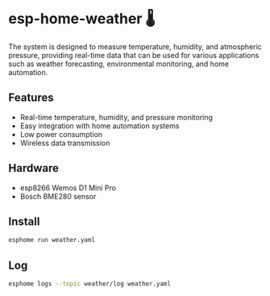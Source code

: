 # esp-home-weather 🌡️

 The system is designed to measure temperature, humidity, and atmospheric pressure, providing real-time data that can be used for various applications such as weather forecasting, environmental monitoring, and home automation.

## Features

+ Real-time temperature, humidity, and pressure monitoring
+ Easy integration with home automation systems
+ Low power consumption
+ Wireless data transmission

## Hardware

+ esp8266 Wemos D1 Mini Pro
+ Bosch BME280 sensor

## Install

```bash
esphome run weather.yaml
```

## Log

```bash
esphome logs --topic weather/log weather.yaml
```

